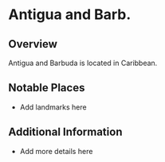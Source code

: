 # Antigua and Barb.
## Overview
Antigua and Barbuda is located in Caribbean.

## Notable Places
- Add landmarks here

## Additional Information
- Add more details here
